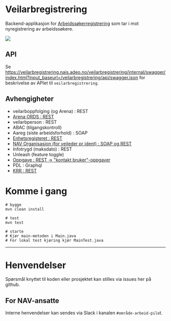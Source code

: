 # Veilarbregistrering

Backend-applikasjon for [Arbeidssøkerregistrering](https://github.com/navikt/arbeidssokerregistrering) som tar i mot nyregistrering av arbeidssøkere.

![](https://github.com/navikt/veilarbregistrering/workflows/Build,%20push,%20deploy%20%F0%9F%92%AA/badge.svg)

## API
Se https://veilarbregistrering.nais.adeo.no/veilarbregistrering/internal/swagger/index.html?input_baseurl=/veilarbregistrering/api/swagger.json 
for beskrivelse av APIet til `veilarbregistrering`.

## Avhengigheter
- veilarboppfolging (og Arena) : REST
- [Arena ORDS : REST](src/main/java/no/nav/fo/veilarbregistrering/arbeidssoker/adapter/README.md)
- veilarbperson : REST
- ABAC (tilgangskontroll)
- Aareg (siste arbeidsforhold) : SOAP
- [Enhetsregisteret : REST](src/main/java/no/nav/fo/veilarbregistrering/enhet/adapter/README.md)
- [NAV Organisasjon (for veileder pr ident) : SOAP og REST](src/main/java/no/nav/fo/veilarbregistrering/orgenhet/adapter/README.md)
- Infotrygd (maksdato) : REST
- Unleash (feature toggle)
- [Oppgave : REST -> "kontakt bruker"-oppgaver](src/main/java/no/nav/fo/veilarbregistrering/oppgave/adapter/README.md)
- PDL : Graphql
- [KRR : REST](src/main/java/no/nav/fo/veilarbregistrering/bruker/krr/README.md)

# Komme i gang

```
# bygge
mvn clean install 

# test
mvn test

# starte
# Kjør main-metoden i Main.java
# For lokal test kjøring kjør MainTest.java
```

---

# Henvendelser

Spørsmål knyttet til koden eller prosjektet kan stilles via issues her på github.

## For NAV-ansatte

Interne henvendelser kan sendes via Slack i kanalen `#område-arbeid-pilo`t.
